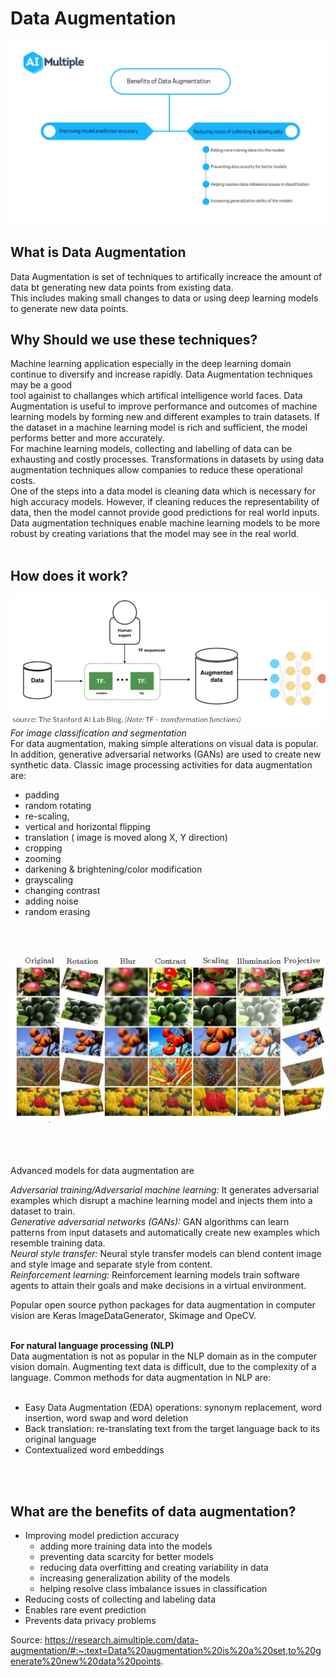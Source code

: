 # Data Augmentation
![](https://github.com/Mrfrktmrck19/Data_Science/blob/master/Images/DataAugmentation.png)
## What is Data Augmentation
Data Augmentation is set of techniques to artifically increace the amount of data bt generating new data points from existing data.   <br/>
This includes making small changes to data or using deep learning models to generate new data points. <br/>
##  Why Should we use these techniques?
Machine learning application especially in the deep learning domain continue to diversify and increase rapidly. Data Augmentation techniques may be a good <br/>
tool againist to challanges which artifical intelligence world faces.
Data Augmentation is useful to improve performance and outcomes of machine learning models by forming new and different examples to train datasets. If the dataset in a machine learning model is rich and sufficient, the model performs better and more accurately. <br/>
For machine learning models, collecting and labelling of data can be exhausting and costly processes. Transformations in datasets by using data augmentation techniques allow companies to reduce these operational costs.    <br/>
One of the steps into a data model is cleaning data which is necessary for high accuracy models. However, if cleaning reduces the representability of data, then the model cannot provide good predictions for real world inputs. Data augmentation techniques enable machine learning models to be more robust by creating variations that the model may see in the real world.      <br/> <br/>
##  How does it work?
![](https://github.com/Mrfrktmrck19/Data_Science/blob/master/Images/dataAug2.png) <br>
*For image classification and segmentation*   <br/>
For data augmentation, making simple alterations on visual data is popular. In addition, generative adversarial networks (GANs) are used to create new synthetic data. Classic image processing activities for data augmentation are:
 - padding
 - random rotating
 - re-scaling,
 - vertical and horizontal flipping
 - translation ( image is moved along X, Y direction)
 - cropping
 - zooming
 - darkening & brightening/color modification
 - grayscaling
 - changing contrast
 - adding noise
 - random erasing

<br/><br/><br/>
![](https://github.com/Mrfrktmrck19/Data_Science/blob/master/Images/dataAug3.png)

<br/><br/><br/>
Advanced models for data augmentation are

_Adversarial training/Adversarial machine learning:_ It generates adversarial examples which disrupt a machine learning model and injects them into a dataset to train.
<br>
_Generative adversarial networks (GANs):_ GAN algorithms can learn patterns from input datasets and automatically create new examples which resemble training data.
<br>
_Neural style transfer:_ Neural style transfer models can blend content image and style image and separate style from content.
<br>
_Reinforcement learning:_ Reinforcement learning models train software agents to attain their goals and make decisions in a virtual environment.

Popular open source python packages for data augmentation in computer vision are Keras ImageDataGenerator, Skimage and OpeCV.
<br><br>

**For natural language processing (NLP)**       <br>
Data augmentation is not as popular in the NLP domain as in the computer vision domain. Augmenting text data is difficult, due to the complexity of a language. Common methods for data augmentation in NLP are:  <br><br>

 - Easy Data Augmentation (EDA) operations: synonym replacement, word insertion, word swap and word deletion
 - Back translation: re-translating text from the target language back to its original language
 - Contextualized word embeddings

<br><br>
## What are the benefits of data augmentation?
 - Improving model prediction accuracy
   - adding more training data into the models
   - preventing data scarcity for better models
   - reducing data overfitting  and creating variability in data
   - increasing generalization ability of the models
   - helping resolve class imbalance issues in classification
 - Reducing costs of collecting and labeling data
 - Enables rare event prediction
 - Prevents data privacy problems


Source: https://research.aimultiple.com/data-augmentation/#:~:text=Data%20augmentation%20is%20a%20set,to%20generate%20new%20data%20points.
